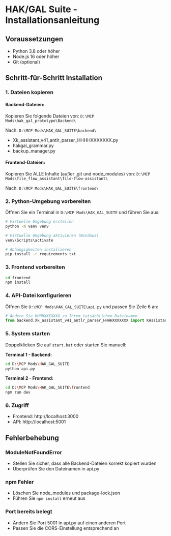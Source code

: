 # HAK/GAL Suite - Installationsanleitung

## Voraussetzungen

- Python 3.8 oder höher
- Node.js 16 oder höher
- Git (optional)

## Schritt-für-Schritt Installation

### 1. Dateien kopieren

#### Backend-Dateien:
Kopieren Sie folgende Dateien von:
`D:\MCP Mods\hak_gal_prototype\Backend\`

Nach:
`D:\MCP Mods\HAK_GAL_SUITE\backend\`

- Xk_assistant_v41_antlr_parser_HHHHXXXXXXX.py
- hakgal_grammar.py
- backup_manager.py

#### Frontend-Dateien:
Kopieren Sie ALLE Inhalte (außer .git und node_modules) von:
`D:\MCP Mods\file_flow_assistant\file-flow-assistant\`

Nach:
`D:\MCP Mods\HAK_GAL_SUITE\frontend\`

### 2. Python-Umgebung vorbereiten

Öffnen Sie ein Terminal in `D:\MCP Mods\HAK_GAL_SUITE` und führen Sie aus:

```bash
# Virtuelle Umgebung erstellen
python -m venv venv

# Virtuelle Umgebung aktivieren (Windows)
venv\Scripts\activate

# Abhängigkeiten installieren
pip install -r requirements.txt
```

### 3. Frontend vorbereiten

```bash
cd frontend
npm install
```

### 4. API-Datei konfigurieren

Öffnen Sie `D:\MCP Mods\HAK_GAL_SUITE\api.py` und passen Sie Zeile 6 an:

```python
# Ändern Sie HHHHXXXXXXX zu Ihrem tatsächlichen Dateinamen
from backend.Xk_assistant_v41_antlr_parser_HHHHXXXXXXX import KAssistant
```

### 5. System starten

Doppelklicken Sie auf `start.bat` oder starten Sie manuell:

**Terminal 1 - Backend:**
```bash
cd D:\MCP Mods\HAK_GAL_SUITE
python api.py
```

**Terminal 2 - Frontend:**
```bash
cd D:\MCP Mods\HAK_GAL_SUITE\frontend
npm run dev
```

### 6. Zugriff

- Frontend: http://localhost:3000
- API: http://localhost:5001

## Fehlerbehebung

### ModuleNotFoundError
- Stellen Sie sicher, dass alle Backend-Dateien korrekt kopiert wurden
- Überprüfen Sie den Dateinamen in api.py

### npm Fehler
- Löschen Sie node_modules und package-lock.json
- Führen Sie `npm install` erneut aus

### Port bereits belegt
- Ändern Sie Port 5001 in api.py auf einen anderen Port
- Passen Sie die CORS-Einstellung entsprechend an
